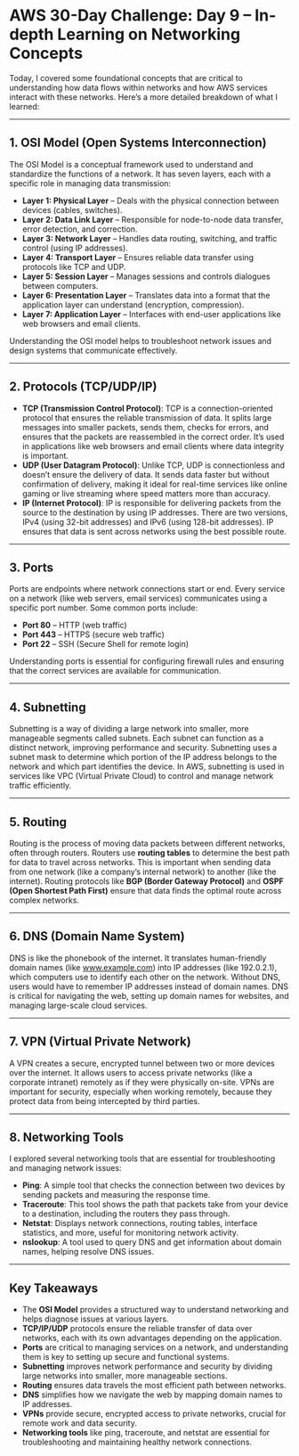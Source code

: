 # AWS 30-Day Challenge: Day 9 – In-depth Learning on Networking Concepts

Today, I covered some foundational concepts that are critical to understanding how data flows within networks and how AWS services interact with these networks. Here’s a more detailed breakdown of what I learned:

---

## 1. OSI Model (Open Systems Interconnection)

The OSI Model is a conceptual framework used to understand and standardize the functions of a network. It has seven layers, each with a specific role in managing data transmission:

- **Layer 1: Physical Layer** – Deals with the physical connection between devices (cables, switches).
- **Layer 2: Data Link Layer** – Responsible for node-to-node data transfer, error detection, and correction.
- **Layer 3: Network Layer** – Handles data routing, switching, and traffic control (using IP addresses).
- **Layer 4: Transport Layer** – Ensures reliable data transfer using protocols like TCP and UDP.
- **Layer 5: Session Layer** – Manages sessions and controls dialogues between computers.
- **Layer 6: Presentation Layer** – Translates data into a format that the application layer can understand (encryption, compression).
- **Layer 7: Application Layer** – Interfaces with end-user applications like web browsers and email clients.

Understanding the OSI model helps to troubleshoot network issues and design systems that communicate effectively.

---

## 2. Protocols (TCP/UDP/IP)

- **TCP (Transmission Control Protocol)**: TCP is a connection-oriented protocol that ensures the reliable transmission of data. It splits large messages into smaller packets, sends them, checks for errors, and ensures that the packets are reassembled in the correct order. It’s used in applications like web browsers and email clients where data integrity is important.
- **UDP (User Datagram Protocol)**: Unlike TCP, UDP is connectionless and doesn’t ensure the delivery of data. It sends data faster but without confirmation of delivery, making it ideal for real-time services like online gaming or live streaming where speed matters more than accuracy.
- **IP (Internet Protocol)**: IP is responsible for delivering packets from the source to the destination by using IP addresses. There are two versions, IPv4 (using 32-bit addresses) and IPv6 (using 128-bit addresses). IP ensures that data is sent across networks using the best possible route.

---

## 3. Ports

Ports are endpoints where network connections start or end. Every service on a network (like web servers, email services) communicates using a specific port number. Some common ports include:
- **Port 80** – HTTP (web traffic)
- **Port 443** – HTTPS (secure web traffic)
- **Port 22** – SSH (Secure Shell for remote login)

Understanding ports is essential for configuring firewall rules and ensuring that the correct services are available for communication.

---

## 4. Subnetting

Subnetting is a way of dividing a large network into smaller, more manageable segments called subnets. Each subnet can function as a distinct network, improving performance and security. Subnetting uses a subnet mask to determine which portion of the IP address belongs to the network and which part identifies the device. In AWS, subnetting is used in services like VPC (Virtual Private Cloud) to control and manage network traffic efficiently.

---

## 5. Routing

Routing is the process of moving data packets between different networks, often through routers. Routers use **routing tables** to determine the best path for data to travel across networks. This is important when sending data from one network (like a company’s internal network) to another (like the internet). Routing protocols like **BGP (Border Gateway Protocol)** and **OSPF (Open Shortest Path First)** ensure that data finds the optimal route across complex networks.

---

## 6. DNS (Domain Name System)

DNS is like the phonebook of the internet. It translates human-friendly domain names (like www.example.com) into IP addresses (like 192.0.2.1), which computers use to identify each other on the network. Without DNS, users would have to remember IP addresses instead of domain names. DNS is critical for navigating the web, setting up domain names for websites, and managing large-scale cloud services.

---

## 7. VPN (Virtual Private Network)

A VPN creates a secure, encrypted tunnel between two or more devices over the internet. It allows users to access private networks (like a corporate intranet) remotely as if they were physically on-site. VPNs are important for security, especially when working remotely, because they protect data from being intercepted by third parties.

---

## 8. Networking Tools

I explored several networking tools that are essential for troubleshooting and managing network issues:
- **Ping**: A simple tool that checks the connection between two devices by sending packets and measuring the response time.
- **Traceroute**: This tool shows the path that packets take from your device to a destination, including the routers they pass through.
- **Netstat**: Displays network connections, routing tables, interface statistics, and more, useful for monitoring network activity.
- **nslookup**: A tool used to query DNS and get information about domain names, helping resolve DNS issues.

---

## Key Takeaways

- The **OSI Model** provides a structured way to understand networking and helps diagnose issues at various layers.
- **TCP/IP/UDP** protocols ensure the reliable transfer of data over networks, each with its own advantages depending on the application.
- **Ports** are critical to managing services on a network, and understanding them is key to setting up secure and functional systems.
- **Subnetting** improves network performance and security by dividing large networks into smaller, more manageable sections.
- **Routing** ensures data travels the most efficient path between networks.
- **DNS** simplifies how we navigate the web by mapping domain names to IP addresses.
- **VPNs** provide secure, encrypted access to private networks, crucial for remote work and data security.
- **Networking tools** like ping, traceroute, and netstat are essential for troubleshooting and maintaining healthy network connections.
